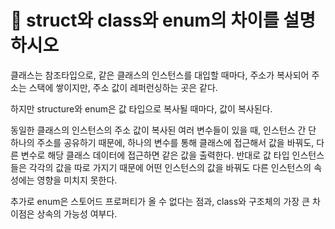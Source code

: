 #  🐥 struct와 class와 enum의 차이를 설명하시오



클래스는 참조타입으로, 같은 클래스의 인스턴스를 대입할 때마다, 주소가 복사되어 주소는 스택에 쌓이지만, 주소 값이 레퍼런싱하는 곳은 같다.

하지만 structure와 enum은 값 타입으로 복사될 때마다, 값이 복사된다.


동일한 클래스의 인스턴스의 주소 값이 복사된 여러 변수들이 있을 때, 인스턴스 간 단 하나의 주소를 공유하기 때문에, 하나의 변수를 통해 클래스에 접근해서 값을 바꿔도, 다른 변수로 해당 클래스 데이터에 접근하면 같은 값을 출력한다. 반대로 값 타입 인스턴스들은 각각의 값을 따로 가지기 때문에 어떤 인스턴스의 값을 바꿔도 다른 인스턴스의 속성에는 영향을 미치지 못한다.


추가로 enum은 스토어드 프로퍼티가 올 수 없다는 점과, class와 구조체의 가장 큰 차이점은 상속의 가능성 여부다.
